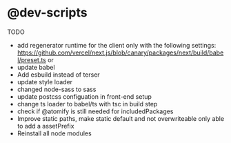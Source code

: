 # @dev-scripts

TODO
- add regenerator runtime for the client only with the following settings: https://github.com/vercel/next.js/blob/canary/packages/next/build/babel/preset.ts or
- update babel
- Add esbuild instead of terser
- update style loader
- changed node-sass to sass
- update postcss configuation in front-end setup
- change ts loader to babel/ts with tsc in build step
- check if @atomify is still needed for includedPackages
- Improve static paths, make static default and not overwriteable only able to add a assetPrefix
- Reinstall all node modules
